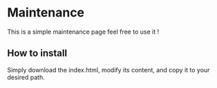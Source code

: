 # Maintenance

This is a simple maintenance page feel free to use it !

## How to install

Simply download the index.html, modify its content, and copy it to your desired path.



